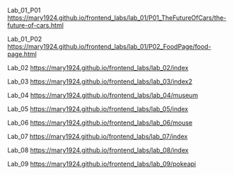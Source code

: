 Lab_01_P01
https://mary1924.github.io/frontend_labs/lab_01/P01_TheFutureOfCars/the-future-of-cars.html

Lab_01_P02
https://mary1924.github.io/frontend_labs/lab_01/P02_FoodPage/food-page.html

Lab_02 
https://mary1924.github.io/frontend_labs/lab_02/index

Lab_03
https://mary1924.github.io/frontend_labs/lab_03/index2

Lab_04
https://mary1924.github.io/frontend_labs/lab_04/museum

Lab_05
https://mary1924.github.io/frontend_labs/lab_05/index

Lab_06
https://mary1924.github.io/frontend_labs/lab_06/mouse

Lab_07
https://mary1924.github.io/frontend_labs/lab_07/index

Lab_08
https://mary1924.github.io/frontend_labs/lab_08/index

Lab_09
https://mary1924.github.io/frontend_labs/lab_09/pokeapi
